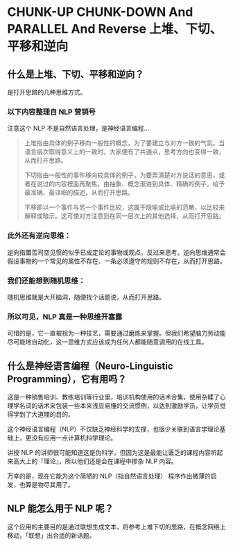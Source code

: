 # CHUNK-UP CHUNK-DOWN And PARALLEL And Reverse 上堆、下切、平移和逆向

## 什么是上堆、下切、平移和逆向？

是打开思路的几种思维方式。

### 以下内容整理自 NLP 营销号

注意这个 NLP 不是自然语言处理，是神经语言编程…

> 上堆指由具体的例子移向一般性的概念，为了要建立与对方一致的气氛。当语言层次取得意义上的一致时，大家便有了共通点，思考方向也变得一致，从而打开思路。
>
> 下切指由一般性的事件移向较具体的例子，为要弄清楚对方说话的意思，或者在说过的内容裡面再聚焦。由抽象、概念渐进到具体、精确的例子，给予最准确、最详细的描述，从而打开思路。
>
> 平移即以一个事件与另一个事件比较，这属于隐喻或比喻的范畴，以比较来解释或暗示。这可使对方注意到在同一层次上的其他选择，从而打开思路。

### 此外还有逆向思维：

逆向指置否司空见惯的似乎已成定论的事物或观点，反过来思考。逆向思维通常会假设事物的一个常见的属性不存在、一条必须遵守的规则不存在，从而打开思路。

### 我们还能想到随机思维：

随机思维就是大开脑洞，随便找个话题说，从而打开思路。

### 所以可见，NLP 真是一种思维开塞露

可惜的是，它一直被视为一种技艺，需要通过磨炼来掌握。但我们希望脑力劳动能尽可能地自动化，这一思维方式应该成为任何人都能随意调用的在线工具。

## 什么是神经语言编程（Neuro-Linguistic Programming），它有用吗？

这是一种销售培训、教练培训等行业里，培训机构使用的话术合集，使用杂糅了心理学名词的话术来包装一些本来浅显易懂的交流惯例，以达到激励学员，让学员觉得学到了大道理的目的。

这个神经语言编程（NLP）不仅缺乏神经科学的支撑，也很少关联到语言学理论基础上，更没有应用一点计算机科学理论。

讲授 NLP 的讲师很可能知道这是伪科学，但因为这是最能让匮乏的课程内容听起来高大上的『理论』，所以他们还是会在课程中掺杂 NLP 内容。

万幸的是，现在它能为这个简陋的 NLP（指自然语言处理） 程序作出微薄的启发，也算是物尽其用了。

## NLP 能怎么用于 NLP 呢？

这个应用的主要目的是通过联想生成文本，将参考上堆下切的思路，在概念网络上移动，「联想」出合适的新话题。
